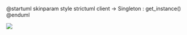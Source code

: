 @startuml
skinparam style strictuml
client -> Singleton : get_instance()
@enduml

![](firstDiagram.svg)
